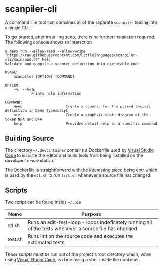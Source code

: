 # scanpiler-cli

A command line tool that combines all of the separate `scanpiler` tooling into a single CLI.

To get started, after installing [deno](https://deno.land), there is no further installation required.  The following console shows an interaction

```
$ deno run --allow-read --allow-write "https://raw.githubusercontent.com/littlelanguages/scanpiler-cli/main/mod.ts" help
Validate and compile a scanner definition into executable code

USAGE:
    scanpiler {OPTION} [COMMAND]

OPTION:
    -h, --help
            Prints help information

COMMAND:
    deno                    Create a scanner for the passed lexical definition in Deno Typescript
    viz                     Create a graphviz state diagram of the token NFA and DFA
    help                    Provides detail help on a specific command
```

## Building Source

The directory `~/.devcontainer` contains a Dockerfile used by [Visual Studio Code](https://code.visualstudio.com) to issolate the editor and build tools from being installed on the developer's workstation.

The Dockerfile is straightforward with the interesting piece being [entr](https://github.com/eradman/entr/) which is used by the `etl.sh` to run `test.sh` whenever a source file has changed.

## Scripts

Two script can be found inside `~/.bin`

| Name   | Purpose |
|--------|----------------------------------|
| etl.sh | Runs an edit-test-loop - loops indefinately running all of the tests whenever a source file has changed. |
| test.sh | Runs lint on the source code and executes the automated tests. |

These scripts must be run out of the project's root directory which, when using [Visual Studio Code](https://code.visualstudio.com), is done using a shell inside the container.
